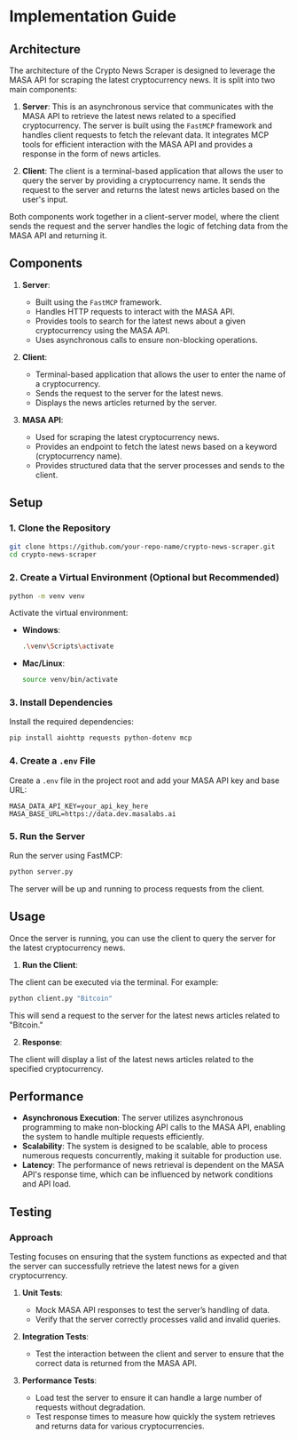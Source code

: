 # Implementation Guide

## Architecture

The architecture of the Crypto News Scraper is designed to leverage the MASA API for scraping the latest cryptocurrency news. It is split into two main components:

1. **Server**: This is an asynchronous service that communicates with the MASA API to retrieve the latest news related to a specified cryptocurrency. The server is built using the `FastMCP` framework and handles client requests to fetch the relevant data. It integrates MCP tools for efficient interaction with the MASA API and provides a response in the form of news articles.

2. **Client**: The client is a terminal-based application that allows the user to query the server by providing a cryptocurrency name. It sends the request to the server and returns the latest news articles based on the user's input.

Both components work together in a client-server model, where the client sends the request and the server handles the logic of fetching data from the MASA API and returning it.

## Components

1. **Server**:
   - Built using the `FastMCP` framework.
   - Handles HTTP requests to interact with the MASA API.
   - Provides tools to search for the latest news about a given cryptocurrency using the MASA API.
   - Uses asynchronous calls to ensure non-blocking operations.

2. **Client**:
   - Terminal-based application that allows the user to enter the name of a cryptocurrency.
   - Sends the request to the server for the latest news.
   - Displays the news articles returned by the server.

3. **MASA API**:
   - Used for scraping the latest cryptocurrency news.
   - Provides an endpoint to fetch the latest news based on a keyword (cryptocurrency name).
   - Provides structured data that the server processes and sends to the client.

## Setup

### 1. **Clone the Repository**

```bash
git clone https://github.com/your-repo-name/crypto-news-scraper.git
cd crypto-news-scraper
```

### 2. **Create a Virtual Environment (Optional but Recommended)**

```bash
python -m venv venv
```

Activate the virtual environment:

- **Windows**:
  ```bash
  .\venv\Scripts\activate
  ```

- **Mac/Linux**:
  ```bash
  source venv/bin/activate
  ```

### 3. **Install Dependencies**

Install the required dependencies:

```bash
pip install aiohttp requests python-dotenv mcp
```

### 4. **Create a `.env` File**

Create a `.env` file in the project root and add your MASA API key and base URL:

```
MASA_DATA_API_KEY=your_api_key_here
MASA_BASE_URL=https://data.dev.masalabs.ai
```

### 5. **Run the Server**

Run the server using FastMCP:

```bash
python server.py
```

The server will be up and running to process requests from the client.

## Usage

Once the server is running, you can use the client to query the server for the latest cryptocurrency news.

1. **Run the Client**:

The client can be executed via the terminal. For example:

```bash
python client.py "Bitcoin"
```

This will send a request to the server for the latest news articles related to "Bitcoin."

2. **Response**:

The client will display a list of the latest news articles related to the specified cryptocurrency.

## Performance

- **Asynchronous Execution**: The server utilizes asynchronous programming to make non-blocking API calls to the MASA API, enabling the system to handle multiple requests efficiently.
- **Scalability**: The system is designed to be scalable, able to process numerous requests concurrently, making it suitable for production use.
- **Latency**: The performance of news retrieval is dependent on the MASA API's response time, which can be influenced by network conditions and API load.

## Testing

### Approach

Testing focuses on ensuring that the system functions as expected and that the server can successfully retrieve the latest news for a given cryptocurrency.

1. **Unit Tests**:
   - Mock MASA API responses to test the server’s handling of data.
   - Verify that the server correctly processes valid and invalid queries.
   
2. **Integration Tests**:
   - Test the interaction between the client and server to ensure that the correct data is returned from the MASA API.

3. **Performance Tests**:
   - Load test the server to ensure it can handle a large number of requests without degradation.
   - Test response times to measure how quickly the system retrieves and returns data for various cryptocurrencies.

